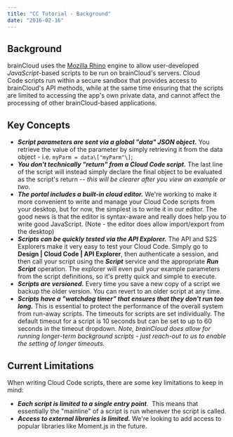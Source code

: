```yaml
---
title: "CC Tutorial - Background"
date: "2016-02-16"
---
```


## Background

brainCloud uses the [Mozilla Rhino](https://developer.mozilla.org/en-US/docs/Mozilla/Projects/Rhino) engine to allow user-developed _JavaScript_\-based scripts to be run on brainCloud's servers. Cloud Code scripts run within a secure sandbox that provides access to brainCloud's API methods, while at the same time ensuring that the scripts are limited to accessing the app's own private data, and cannot affect the processing of other brainCloud-based applications.

## Key Concepts

- _**Script parameters are sent via a global "data" JSON object.**_ You retrieve the value of the parameter by simply retrieving it from the data object - i.e. `myParm = data\["myParm"\]`;
- _**You don't technically "return" from a Cloud Code script.**_ The last line of the script will instead simply declare the final object to be evaluated as the script's return -- _this will be clearer after you view an example or two._
- _**The portal includes a built-in cloud editor.**_ We're working to make it more convenient to write and manage your Cloud Code scripts from your desktop, but for now, the simplest is to write it in our editor. The good news is that the editor is syntax-aware and really does help you to write good JavaScript. (Note - the editor does allow import/export from the desktop)
- _**Scripts can be quickly tested via the API Explorer.**_ The API and S2S Explorers make it very easy to test your Cloud Code. Simply go to **Design | Cloud Code | API Explorer**, then authenticate a session, and then call your script using the _**Script**_ service and the appropriate _**Run Script**_ operation. The explorer will even pull your example parameters from the script definitions, so it's pretty quick and simple to execute.
- _**Scripts are versioned.**_ Every time you save a new copy of a script we backup the older version. You can revert to an older script at any time.
- _**Scripts have a "watchdog timer" that ensures that they don't run too long.**_ This is essential to protect the performance of the overall system from run-away scripts. The timeouts for scripts are set individually. The default timeout for a script is 10 seconds but can be set to up to 60 seconds in the timeout dropdown. _Note, brainCloud does allow for running longer-term background scripts - just reach-out to us to enable the setting of longer timeouts._

## Current Limitations

When writing Cloud Code scripts, there are some key limitations to keep in mind:

- _**Each script is limited to a single entry point**_.  This means that essentially the "mainline" of a script is run whenever the script is called.
- _**Access to external libraries is limited.**_ We're looking to add access to popular libraries like Moment.js in the future.
